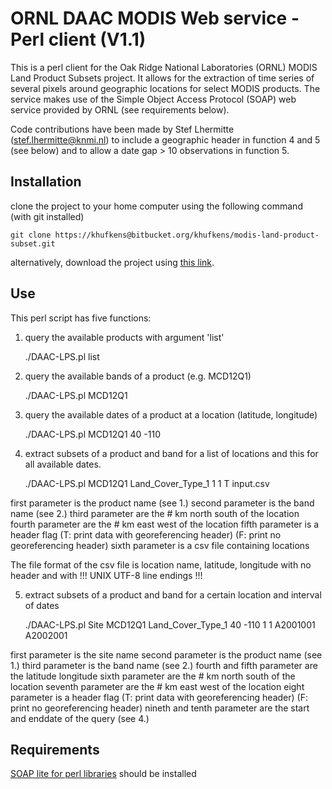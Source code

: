 # ORNL DAAC MODIS Web service - Perl client (V1.1)

This is a perl client for the Oak Ridge National Laboratories (ORNL) MODIS Land Product Subsets project. It allows for the extraction of time series of several pixels around geographic locations for select MODIS products. The service makes use of the Simple Object Access Protocol (SOAP) web service provided by ORNL (see requirements below).

Code contributions have been made by Stef Lhermitte (stef.lhermitte@knmi.nl) to include a geographic header in function 4 and 5 (see below) and to allow a date gap > 10 observations in function 5.

## Installation

clone the project to your home computer using the following command (with git installed)

	git clone https://khufkens@bitbucket.org/khufkens/modis-land-product-subset.git

alternatively, download the project using [this link](https://bitbucket.org/khufkens/modis-land-product-subset.git/get/master.zip).

## Use

This perl script has five functions:

1) query the available products with argument 'list'

	./DAAC-LPS.pl list

2) query the available bands of a product (e.g. MCD12Q1)

	./DAAC-LPS.pl MCD12Q1

3) query the available dates of a product at a location (latitude, longitude)

	./DAAC-LPS.pl MCD12Q1 40 -110

4) extract subsets of a product and band for a list of locations and this for all available dates.

	./DAAC-LPS.pl MCD12Q1 Land_Cover_Type_1 1 1 T input.csv

first parameter is the product name (see 1.)
second parameter is the band name (see 2.)
third parameter are the # km north south of the location
fourth parameter are the # km east west of the location
fifth parameter is a header flag 
(T: print data with georeferencing header)
(F: print no georeferencing header)
sixth parameter is a csv file containing locations
 
The file format of the csv file is location name, latitude, longitude with no header and with !!! UNIX UTF-8 line endings !!!

5) extract subsets of a product and band for a certain location and interval of dates

	./DAAC-LPS.pl Site MCD12Q1 Land_Cover_Type_1 40 -110 1 1 A2001001 A2002001 

first parameter is the site name
second parameter is the product name (see 1.)
third parameter is the band name (see 2.)
fourth and fifth parameter are the latitude longitude
sixth parameter are the # km north south of the location
seventh parameter are the # km east west of the location
eight parameter is a header flag 
(T: print data with georeferencing header)
(F: print no georeferencing header)
nineth and tenth parameter are the start and enddate of the query
(see 4.)

## Requirements

[SOAP lite for perl libraries](http://www.soaplite.com/) should be installed

